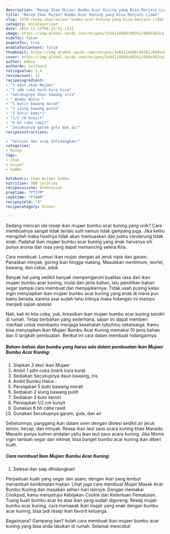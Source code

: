 ```yaml
---
description: "Resep Ikan Mujaer Bumbu Acar Kuning yang Bisa Manjain Lidah"
title: "Resep Ikan Mujaer Bumbu Acar Kuning yang Bisa Manjain Lidah"
slug: 1470-resep-ikan-mujaer-bumbu-acar-kuning-yang-bisa-manjain-lidah
category: Uncategorized
date: 2022-11-25T06:15:51.137Z
image: https://img-global.cpcdn.com/recipes/3c64114488c08361/680x482cq70/ikan-mujaer-bumbu-acar-kuning-foto-resep-utama.jpg
hideToc: false
enableToc: true
enableTocContent: false
thumbnail: https://img-global.cpcdn.com/recipes/3c64114488c08361/680x482cq70/ikan-mujaer-bumbu-acar-kuning-foto-resep-utama.jpg
cover: https://img-global.cpcdn.com/recipes/3c64114488c08361/680x482cq70/ikan-mujaer-bumbu-acar-kuning-foto-resep-utama.jpg
author: Admin
authorAv: notfound
ratingvalue: 3.4
reviewcount: 13
recipeingredient:
- "3 ekor ikan Mujaer"
- "1 sdm cuka merk kura kura"
- "Secukupnya daun bawang iris"
- " Bumbu Halus "
- "5 butir bawang merah"
- "2 siung bawang putih"
- "3 butir kemiri"
- "1/2 cm kunyit"
- "6 bh cabe rawit"
- "Secukupnya garam gula dan air"
recipeinstructions:

- "Selesai dan siap dihidangkan!"
categories:
- Resep
tags:
- ikan
- mujaer
- bumbu

katakunci: ikan mujaer bumbu 
nutrition: 280 calories
recipecuisine: Indonesian
preptime: "PT27M"
cooktime: "PT48M"
recipeyield: "4"
recipecategory: Dinner

---
```





Sedang mencari ide resep ikan mujaer bumbu acar kuning yang unik? Cara membuatnya sangat tidak terlalu sulit namun tidak gampang juga. Jika keliru mengolah maka hasilnya tidak akan memuaskan dan justru cenderung tidak enak. Padahal ikan mujaer bumbu acar kuning yang enak harusnya sih punya aroma dan rasa yang dapat memancing selera Kita.





Cara membuat: Lumuri ikan mujair dengan air jeruk nipis dan garam. Panaskan minyak, goring ikan hingga matang. Masukkan mentimum, wortel, bawang, dan cabai, aduk.

Banyak hal yang sedikit banyak mempengaruhi kualitas rasa dari ikan mujaer bumbu acar kuning, mulai dari jenis bahan, lalu pemilihan bahan segar sampai cara membuat dan menyajikannya. Tidak usah pusing kalau ingin menyiapkan ikan mujaer bumbu acar kuning yang enak di mana pun kamu berada, karena asal sudah tahu triknya maka hidangan ini mampu menjadi sajian spesial.






Nah, kali ini kita coba, yuk, kreasikan ikan mujaer bumbu acar kuning sendiri di rumah. Tetap berbahan yang sederhana, sajian ini dapat memberi manfaat untuk membantu menjaga kesehatan tubuhmu sekeluarga. Kamu bisa menyiapkan Ikan Mujaer Bumbu Acar Kuning memakai 10 jenis bahan dan 0 langkah pembuatan. Berikut ini cara dalam membuat hidangannya.

<!--inarticleads1-->

##### Bahan-bahan dan bumbu yang harus ada dalam pembuatan Ikan Mujaer Bumbu Acar Kuning:

1. Siapkan 3 ekor ikan Mujaer
1. Ambil 1 sdm cuka (merk kura kura)
1. Sediakan Secukupnya daun bawang, iris
1. Ambil  Bumbu Halus :
1. Persiapkan 5 butir bawang merah
1. Sediakan 2 siung bawang putih
1. Sediakan 3 butir kemiri
1. Persiapkan 1/2 cm kunyit
1. Gunakan 6 bh cabe rawit
1. Gunakan Secukupnya garam, gula, dan air


Sebelumnya, panggang ikan dalam oven dengan diolesi sedikit air jeruk lemon, kecap, dan minyak. Resep ikan laut saus acara kuning khas Manado. Manado punya kuliner andalan yaitu ikan laut saus acara kuning. Jika Moms ingin tambah segar dan nikmat, bisa banget bumbu acar kuning ikan diberi kuah. 

<!--inarticleads2-->

##### Cara membuat Ikan Mujaer Bumbu Acar Kuning:


1. Selesai dan siap dihidangkan!

Perpaduan kuah yang segar dan asam, dengan ikan yang lembut menambah kenikmatan makan. Lihat juga cara membuat Mujair Masak Acar Bumbu Kuning dan masakan sehari-hari lainnya. Dengan memakai Cookpad, kamu menyetujui Kebijakan Cookie dan Ketentuan Pemakaian. Tuang kuah bumbu acar ke atas ikan yang sudah digoreng. Resep mujair bumbu acar kuning, cara memasak ikan mujair yang enak dengan bumbu acar kuning, bisa jadi resep ikan favorit keluarga. 

Bagaimana? Gampang kan? Itulah cara membuat ikan mujaer bumbu acar kuning yang bisa anda lakukan di rumah. Selamat mencoba!
